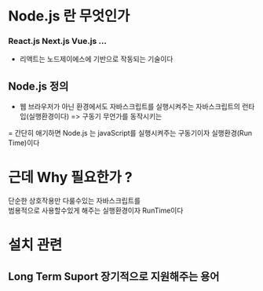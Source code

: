 # Node.js 란 무엇인가

### React.js Next.js Vue.js ...

- 리액트는 노드제이에스에 기반으로 작동되는 기술이다

## Node.js 정의

- 웹 브라우저가 아닌 환경에서도 자바스크립트를 실행시켜주는 자바스크립트의 런타입(실행환경이다) => 구동기 무언가를 동작시키는

= 간단히 애기하면 Node.js 는 javaScript를 실행시켜주는 구동기이자 실행환경(Run Time)이다

# 근데 Why 필요한가 ?

단순한 상호작용만 다룰수있는 자바스크립트를
<br/>
범용적으로 사용할수있게 해주는 실행환경이자 RunTime이다

# 설치 관련

## Long Term Suport 장기적으로 지원해주는 용어
